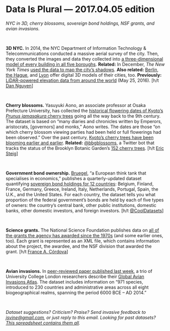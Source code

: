 Data Is Plural — 2017.04.05 edition
===================================

*NYC in 3D, cherry blossoms, sovereign bond holdings, NSF grants, and avian invasions.*

&nbsp;

**3D NYC.** In 2014, the NYC Department of Information Technology & Telecommunications conducted a massive aerial survey of the city. Then, they converted the images and data they collected into [a three-dimensional model of every building in all five boroughs](http://www1.nyc.gov/site/doitt/initiatives/3d-building.page). **Related:** In December, *The New York Times* [used the data to map the city’s shadows](https://www.nytimes.com/interactive/2016/12/21/upshot/Mapping-the-Shadows-of-New-York-City.html). **Also related:** [Berlin](http://www.businesslocationcenter.de/en/downloadportal), [the Hague](https://data.overheid.nl/data/dataset/3d-model-den-haag/resource/2191118b-5ccc-436b-a5f8-eca12f8f8281), and [Lyon](https://data.grandlyon.com/search/?Q=maquettes+textur%25C3%25A9es) offer digital 3D models of their cities, too. **Previously:** [LiDAR-powered elevation data from around the world](https://tinyletter.com/data-is-plural/letters/data-is-plural-2016-05-25-edition) (May 25, 2016). [h/t [Dan Nguyen](https://www.reddit.com/r/datasets/comments/62mcpy/3d_geospatial_data_for_new_york_city_buildings/)]

&nbsp;

**Cherry blossoms.** Yasuyuki Aono, an associate professor at Osaka Prefecture University, has collected the [historical flowering dates of Kyoto’s *Prunus jamasakura* cherry trees](http://atmenv.envi.osakafu-u.ac.jp/aono/kyophenotemp4/) going all the way back to the 9th century. The dataset is based on “many diaries and chronicles written by Emperors, aristocrats, [governors] and monks,” Aono writes. The dates are those “on which cherry blossom viewing parties had been held or full flowerings had been observed.” Over the past century, [Kyoto’s cherry trees have been blooming earlier and earlier](https://twitter.com/hausfath/status/848939887839526912). **Related:** [@bbgblossoms](https://twitter.com/bbgblossoms), a Twitter bot that tracks the status of the Brooklyn Botanic Garden’s [152 cherry trees](https://www.bbg.org/collections/cherries). [h/t [Eric Steig](https://twitter.com/ericsteig/status/848656113201315840)]

&nbsp;

**Government bond ownership.** [Bruegel](http://bruegel.org/), “a European think tank that specialises in economics,” publishes a quarterly-updated dataset quantifying [sovereign bond holdings for 12 countries](http://bruegel.org/publications/datasets/sovereign-bond-holdings/): Belgium, Finland, France, Germany, Greece, Ireland, Italy, Netherlands, Portugal, Spain, the U.K., and the United States. For each country, the dataset tells you what proportion of the federal government’s bonds are held by each of five types of owners: the country’s central bank, other public institutions, domestic banks, other domestic investors, and foreign investors. [h/t [@CoolDatasets](https://twitter.com/CoolDatasets/status/839851026949812224)]

&nbsp;

**Science grants.** The National Science Foundation publishes data on [all of the grants the agency has awarded since the 1970s](https://www.nsf.gov/awardsearch/download.jsp) (and some earlier ones, too). Each grant is represented as an XML file, which contains information about the project, the awardee, and the NSF division that awarded the grant. [h/t [France A. Córdova](http://opendata.stackexchange.com/a/10945)]

&nbsp;

**Avian invasions.** In [peer-reviewed paper published last week](http://www.nature.com/articles/sdata201741), a trio of University College London researchers describe their [Global Avian Invasions Atlas](https://figshare.com/articles/Data_from_The_Global_Avian_Invasions_Atlas_-_A_database_of_alien_bird_distributions_worldwide/4234850). The dataset includes information on “971 species, introduced to 230 countries and administrative areas across all eight biogeographical realms, spanning the period 6000 BCE – AD 2014.”

&nbsp;

*Dataset suggestions? Criticism? Praise? Send invasive feedback to <jsvine@gmail.com>, or just reply to this email. Looking for past datasets? [This spreadsheet contains them all](https://docs.google.com/spreadsheets/d/1wZhPLMCHKJvwOkP4juclhjFgqIY8fQFMemwKL2c64vk).*